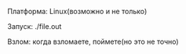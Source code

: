 Платформа: Linux(возможно и не только)

Запуск: ./file.out

Взлом: когда взломаете, поймете(но это не точно)
